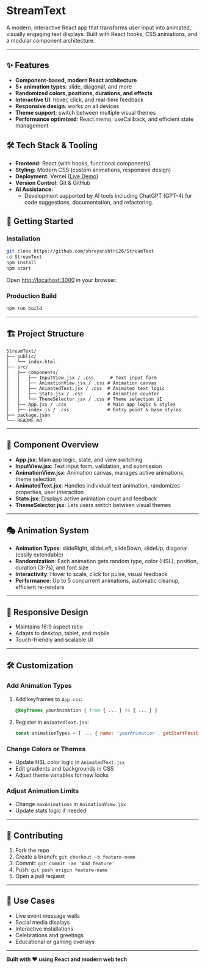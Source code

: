 # StreamText

A modern, interactive React app that transforms user input into animated, visually engaging text displays. Built with React hooks, CSS animations, and a modular component architecture.

---

## ✨ Features

- **Component-based, modern React architecture**
- **5+ animation types**: slide, diagonal, and more
- **Randomized colors, positions, durations, and effects**
- **Interactive UI**: hover, click, and real-time feedback
- **Responsive design**: works on all devices
- **Theme support**: switch between multiple visual themes
- **Performance optimized**: React.memo, useCallback, and efficient state management

## 🛠️ Tech Stack & Tooling

- **Frontend:** React (with hooks, functional components)
- **Styling:** Modern CSS (custom animations, responsive design)
- **Deployment:** Vercel ([Live Demo](https://stream-text.vercel.app/))
- **Version Control:** Git & GitHub
- **AI Assistance:**
  - Development supported by AI tools including ChatGPT (GPT-4) for code suggestions, documentation, and refactoring.



## 🚀 Getting Started


### Installation
```bash
git clone https://github.com/shreyanshtri26/StreamText
cd StreamText
npm install
npm start
```
Open [http://localhost:3000](http://localhost:3000) in your browser.

### Production Build
```bash
npm run build
```

---

## 🏗️ Project Structure

```
StreamText/
├── public/
│   └── index.html
├── src/
│   ├── components/
│   │   ├── InputView.jsx / .css      # Text input form
│   │   ├── AnimationView.jsx / .css # Animation canvas
│   │   ├── AnimatedText.jsx / .css  # Animated text logic
│   │   ├── Stats.jsx / .css         # Animation counter
│   │   └── ThemeSelector.jsx / .css # Theme selection UI
│   ├── App.jsx / .css               # Main app logic & styles
│   ├── index.js / .css              # Entry point & base styles
├── package.json
└── README.md
```

---

## 🎯 Component Overview

- **App.jsx**: Main app logic, state, and view switching
- **InputView.jsx**: Text input form, validation, and submission
- **AnimationView.jsx**: Animation canvas, manages active animations, theme selection
- **AnimatedText.jsx**: Handles individual text animation, randomizes properties, user interaction
- **Stats.jsx**: Displays active animation count and feedback
- **ThemeSelector.jsx**: Lets users switch between visual themes

---

## 🎭 Animation System

- **Animation Types**: slideRight, slideLeft, slideDown, slideUp, diagonal (easily extendable)
- **Randomization**: Each animation gets random type, color (HSL), position, duration (3-7s), and font size
- **Interactivity**: Hover to scale, click for pulse, visual feedback
- **Performance**: Up to 5 concurrent animations, automatic cleanup, efficient re-renders

---

## 📱 Responsive Design

- Maintains 16:9 aspect ratio
- Adapts to desktop, tablet, and mobile
- Touch-friendly and scalable UI

---

## 🛠️ Customization

### Add Animation Types
1. Add keyframes to `App.css`:
   ```css
   @keyframes yourAnimation { from { ... } to { ... } }
   ```
2. Register in `AnimatedText.jsx`:
   ```js
   const animationTypes = [ ... { name: 'yourAnimation', getStartPosition: ... } ];
   ```

### Change Colors or Themes
- Update HSL color logic in `AnimatedText.jsx`
- Edit gradients and backgrounds in CSS
- Adjust theme variables for new looks

### Adjust Animation Limits
- Change `maxAnimations` in `AnimationView.jsx`
- Update stats logic if needed

---




## 🤝 Contributing

1. Fork the repo
2. Create a branch: `git checkout -b feature-name`
3. Commit: `git commit -am 'Add feature'`
4. Push: `git push origin feature-name`
5. Open a pull request

---

## 🎯 Use Cases

- Live event message walls
- Social media displays
- Interactive installations
- Celebrations and greetings
- Educational or gaming overlays



---

**Built with ❤️ using React and modern web tech**
